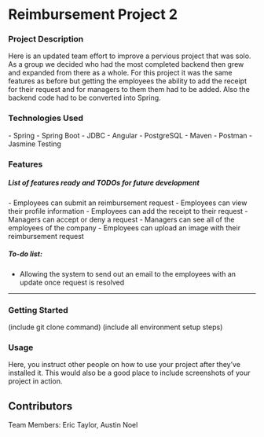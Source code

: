 # Reimbursement Project 2

<h3>Project Description</h3>
Here is an updated team effort to improve a pervious project that was solo. As a group we decided who had the most completed backend then grew and expanded from there as a whole. For this project it was the same features as before but getting the employees the ability to add the receipt for their request and for managers to them them had to be added. Also the backend code had to be converted into Spring. 

<h3>Technologies Used</h3>
  - Spring
  - Spring Boot
  - JDBC
  - Angular 
  - PostgreSQL
  - Maven
  - Postman
  - Jasmine Testing


<h3> Features</h3>
<h5>List of features ready and TODOs for future development</h5>
  - Employees can submit an reimbursement request
  - Employees can view their profile information
  - Employees can add the receipt to their request
  - Managers can accept or deny a request
  - Managers can see all of the employees of the company 
  - Employees can upload an image with their reimbursement request
  
<h5> To-do list: </h5>
  
  - Allowing the system to send out an email to the employees with an update once request is resolved

--------------------------------

<h3>Getting Started</h3>
(include git clone command) 
(include all environment setup steps)


<h3>Usage</h3>
Here, you instruct other people on how to use your project after they’ve installed it.
This would also be a good place to include screenshots of your project in action.

Contributors
---
Team Members: Eric Taylor, Austin Noel 
